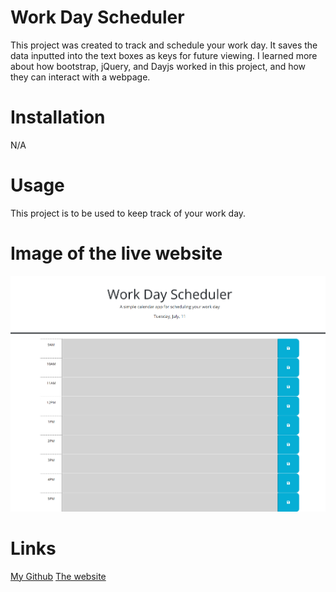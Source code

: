 # Work Day Scheduler

This project was created to track and schedule your work day. It saves the data inputted into the text boxes as keys for future viewing. I learned more about how bootstrap, jQuery, and Dayjs worked in this project, and how they can interact with a webpage.

# Installation

N/A

# Usage

This project is to be used to keep track of your work day.

# Image of the live website

![Image of the Live Website](_C__Users_Chelsey_Documents_UCF_homework_work-day-scheduler_Work-Day-Scheduler_Develop_index.html.png)


# Links

[My Github](https://github.com/cfinn7789/)
[The website](https://cfinn7789.github.io//)